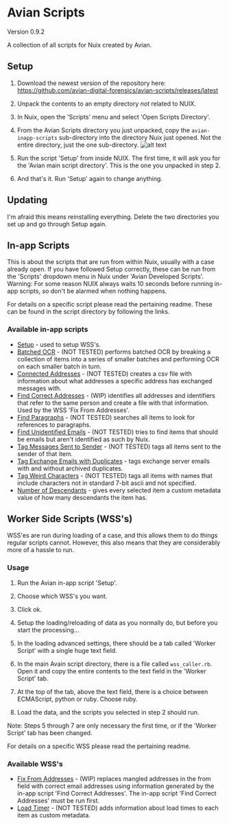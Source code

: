 # Avian Scripts
Version 0.9.2

A collection of all scripts for Nuix created by Avian.

## Setup
1. Download the newest version of the repository here:
https://github.com/avian-digital-forensics/avian-scripts/releases/latest

2. Unpack the contents to an empty directory _not_ related to NUIX.

3. In Nuix, open the 'Scripts' menu and select 'Open Scripts Directory'.

4. From the Avian Scripts directory you just unpacked, copy the `avian-inapp-scripts` sub-directory into the directory Nuix just opened.
Not the entire directory, just the one sub-directory.
![alt text](https://github.com/avian-digital-forensics/avian-scripts/blob/master/resources/readme-images/inapp_script_directory.png "Image showing inapp script directory")

5. Run the script 'Setup' from inside NUIX.
The first time, it will ask you for the 'Avian main script directory'. 
This is the one you unpacked in step 2.

6. And that's it.
Run 'Setup' again to change anything.

## Updating
I'm afraid this means reinstalling everything.
Delete the two directories you set up and go through Setup again.

## In-app Scripts
This is about the scripts that are run from within Nuix, usually with a case already open.
If you have followed Setup correctly, these can be run from the 'Scripts' dropdown menu in Nuix under 'Avian Developed Scripts'.
Warning: For some reason NUIX always waits 10 seconds before running in-app scripts, so don't be alarmed when nothing happens.

For details on a specific script please read the pertaining readme.
These can be found in the script directory by following the links.

### Available in-app scripts
* [Setup](https://github.com/avian-digital-forensics/avian-scripts/tree/master/avian-inapp-scripts/setup.nuixscript) - used to setup WSS's.
* [Batched OCR](https://github.com/avian-digital-forensics/avian-scripts/tree/master/avian-inapp-scripts/batched-ocr.nuixscript) - (NOT TESTED) performs batched OCR by breaking a collection of items into a series of smaller batches and performing OCR on each smaller batch in turn.
* [Connected Addresses](https://github.com/avian-digital-forensics/avian-scripts/tree/master/avian-inapp-scripts/connected-addresses.nuixscript) - (NOT TESTED) creates a csv file with information about what addresses a specific address has exchanged messages with.
* [Find Correct Addresses](https://github.com/avian-digital-forensics/avian-scripts/tree/master/avian-inapp-scripts/find-correct-addresses.nuixscript) - (WIP) identifies all addresses and identifiers that refer to the same person and create a file with that information.
Used by the WSS 'Fix From Addresses'.
* [Find Paragraphs](https://github.com/avian-digital-forensics/avian-scripts/tree/master/avian-inapp-scripts/find-paragraphs.nuixscript) - (NOT TESTED) searches all items to look for references to paragraphs.
* [Find Unidentified Emails](https://github.com/avian-digital-forensics/avian-scripts/tree/master/avian-inapp-scripts/find-unidentified-emails.nuixscript) - (NOT TESTED) tries to find items that should be emails but aren't identified as such by Nuix.
* [Tag Messages Sent to Sender](https://github.com/avian-digital-forensics/avian-scripts/tree/master/avian-inapp-scripts/tag-messages-to-self.nuixscript) - (NOT TESTED) tags all items sent to the sender of that item.
* [Tag Exchange Emails with Duplicates](https://github.com/avian-digital-forensics/avian-scripts/tree/master/avian-inapp-scripts/tag-exchange-emails-with-duplicates.nuixscript) - tags exchange server emails with and without archived duplicates.
* [Tag Weird Characters](https://github.com/avian-digital-forensics/avian-scripts/tree/master/avian-inapp-scripts/tag-weird-characters.nuixscript) - (NOT TESTED) tags all items with names that include characters not in standard 7-bit ascii and not specified.
* [Number of Descendants](https://github.com/avian-digital-forensics/avian-scripts/tree/master/avian-inapp-scripts/number-of-descendants.nuixscript) - gives every selected item a custom metadata value of how many descendants the item has.

## Worker Side Scripts (WSS's)
WSS'es are run during loading of a case, and this allows them to do things regular scripts cannot.
However, this also means that they are considerably more of a hassle to run.

### Usage
1. Run the Avian in-app script 'Setup'.

2. Choose which WSS's you want.

3. Click ok.

4. Setup the loading/reloading of data as you normally do, but before you start the processing...

5. In the loading advanced settings, there should be a tab called 'Worker Script' with a single huge text field.

6. In the main Avain script directory, there is a file called `wss_caller.rb`.
Open it and copy the entire contents to the text field in the 'Worker Script' tab.

7. At the top of the tab, above the text field, there is a choice between ECMAScript, python or ruby.
Choose ruby.

8. Load the data, and the scripts you selected in step 2 should run.

Note: Steps 5 through 7 are only necessary the first time, or if the 'Worker Script' tab has been changed.

For details on a specific WSS please read the pertaining readme.

### Available WSS's
* [Fix From Addresses](https://github.com/avian-digital-forensics/avian-scripts/tree/master/wss/fix-from-addresses) - (WIP) replaces mangled addresses in the from field with correct email addresses using information generated by the in-app script 'Find Correct Addresses'.
The in-app script 'Find Correct Addresses' must be run first.
* [Load Timer](https://github.com/avian-digital-forensics/avian-scripts/tree/master/wss/load-timer) - (NOT TESTED) adds information about load times to each item as custom metadata.
